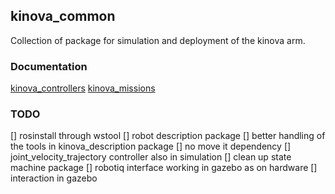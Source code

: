 ## kinova_common

Collection of package for simulation and deployment of the kinova arm.

### Documentation

[kinova_controllers](kinova_controllers/README.md)
[kinova_missions](kinova_missions/README.md)


### TODO
[] rosinstall through wstool
[] robot description package
[] better handling of the tools in kinova_description package
[] no move it dependency
[] joint_velocity_trajectory controller also in simulation
[] clean up state machine package
[] robotiq interface working in gazebo as on hardware
[] interaction in gazebo
